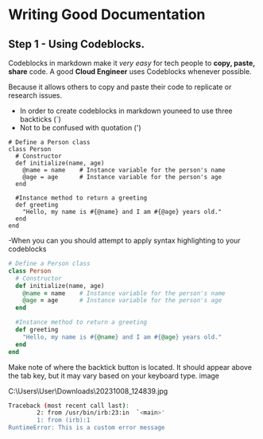 # Writing Good Documentation

## Step 1 - Using Codeblocks.

Codeblocks in markdown make it *very easy* for tech people to **copy, paste, share** code.
A good __Cloud Engineer__ uses Codeblocks whenever possible.

Because it allows others to copy and paste their code to replicate or research issues.


- In order to create codeblocks in markdown youneed to use three backticks (`)
- Not to be confused with quotation (')
```
# Define a Person class
class Person
  # Constructor
  def initialize(name, age)
    @name = name    # Instance variable for the person's name
    @age = age      # Instance variable for the person's age
  end

  #Instance method to return a greeting
  def greeting
    "Hello, my name is #{@name} and I am #{@age} years old."
  end
end
```


-When you can you should attempt to apply syntax highlighting to your codeblocks

```ruby
# Define a Person class
class Person
  # Constructor
  def initialize(name, age)
    @name = name    # Instance variable for the person's name
    @age = age      # Instance variable for the person's age
  end

  #Instance method to return a greeting
  def greeting
    "Hello, my name is #{@name} and I am #{@age} years old."
  end
end
```

Make note of where the backtick button is located.
It should appear above the tab key, but it may vary based on your keyboard type.
image

C:\Users\User\Downloads\20231008_124839.jpg

```bash
Traceback (most recent call last):
        2: from /usr/bin/irb:23:in  `<main>'
        1: from (irb):1
RuntimeError: This is a custom error message
```
